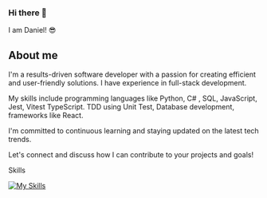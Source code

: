 ### Hi there 👋

 I am Daniel! 😎

## About me

I'm a results-driven software developer with a passion for creating efficient and user-friendly solutions. I have experience in full-stack development. 

My skills include programming languages like Python, C# , SQL, JavaScript, Jest, Vitest TypeScript. TDD using Unit Test, Database development, frameworks like React. 

I'm committed to continuous learning and staying updated on the latest tech trends. 

Let's connect and discuss how I can contribute to your projects and goals!

Skills

[![My Skills](https://skillicons.dev/icons?i=js,html,css,azure,babel,bash,bootstrap,bun,c,cs,cmake,dotnet,flask,git,github,go,graphql,ai,jest,linux,materialui,mongodb,mysql,nextjs,nodejs,postgres,py,react,sass,sqlite,tailwind,ts,vite,vitest,webpack)](https://skillicons.dev)

